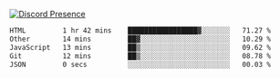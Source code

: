 [![Discord Presence](https://lanyard.cnrad.dev/api/689805100331696149)](https://discord.com/users/689805100331696149)

<!--START_SECTION:waka-->

```txt
HTML         1 hr 42 mins    █████████████████▓░░░░░░░   71.27 %
Other        14 mins         ██▓░░░░░░░░░░░░░░░░░░░░░░   10.29 %
JavaScript   13 mins         ██▒░░░░░░░░░░░░░░░░░░░░░░   09.62 %
Git          12 mins         ██▒░░░░░░░░░░░░░░░░░░░░░░   08.78 %
JSON         0 secs          ░░░░░░░░░░░░░░░░░░░░░░░░░   00.03 %
```

<!--END_SECTION:waka-->
<img src="https://hit.yhype.me/github/profile?user_id=53441990" alt="">
